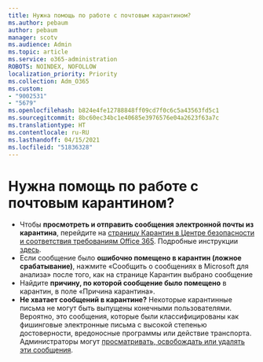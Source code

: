 ```yaml
---
title: Нужна помощь по работе с почтовым карантином?
ms.author: pebaum
author: pebaum
manager: scotv
ms.audience: Admin
ms.topic: article
ms.service: o365-administration
ROBOTS: NOINDEX, NOFOLLOW
localization_priority: Priority
ms.collection: Adm_O365
ms.custom:
- "9002531"
- "5679"
ms.openlocfilehash: b824e4fe12788848ff09cd7f0c6c5a43563fd5c1
ms.sourcegitcommit: 8bc60ec34bc1e40685e3976576e04a2623f63a7c
ms.translationtype: HT
ms.contentlocale: ru-RU
ms.lasthandoff: 04/15/2021
ms.locfileid: "51836328"
---
```

# <a name="need-help-with-email-quarantine"></a>Нужна помощь по работе с почтовым карантином?

- Чтобы **просмотреть и отправить сообщения электронной почты из карантина**, перейдите на [страницу Карантин в Центре безопасности и соответствия требованиям Office 365](https://protection.office.com/quarantine). Подробные инструкции [здесь](https://docs.microsoft.com/microsoft-365/security/office-365-security/find-and-release-quarantined-messages-as-a-user?view=o365-worldwide#view-your-quarantined-messages).
- Если сообщение было **ошибочно помещено в карантин (ложное срабатывание)**, нажмите «Сообщить о сообщениях в Microsoft для анализа» после того, как на странице Карантин выбрано сообщение 
- Найдите **причину, по которой сообщение было помещено** в карантин, в поле «Причина карантина».
- **Не хватает сообщений в карантине?** Некоторые карантинные письма не могут быть выпущены конечными пользователями. Вероятно, это сообщения, которые были классифицированы как фишинговые электронные письма с высокой степенью достоверности, вредоносные программы или действие транспорта. Администраторы могут [просматривать, освобождать или удалять эти сообщения](https://docs.microsoft.com/microsoft-365/security/office-365-security/manage-quarantined-messages-and-files?view=o365-worldwide). 
